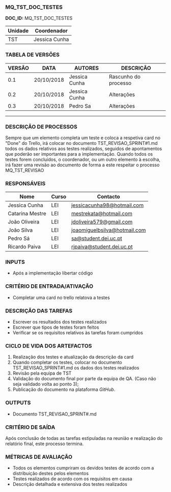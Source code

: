### MQ_TST_DOC_TESTES

**DOC_ID:** MQ_TST_DOC_TESTES

| Unidade | Coordenador   |
| ------- | ------------- |
| TST     | Jessica Cunha |

### TABELA DE VERSÕES
| VERSÃO | DATA       | AUTORES       | DESCRIÇÃO            |
| ------ | ---------- | ------------- | -------------------- |
| 0.1    | 20/10/2018 | Jessica Cunha | Rascunho do processo |
| 0.2    | 20/10/2018 | Jessica Cunha | Alterações           |
| 0.3    | 20/10/2018 | Pedro Sa      | Alterações           |

------

### DESCRIÇÃO DE PROCESSOS
Sempre que um elemento completa um teste e coloca a respetiva card no "Done" do Trello, irá colocar no documento TST_REVISAO_SPRINT#1.md todos os dados relativos aos testes realizados, seguidos de apontamentos que poderão ser importantes para a implementação. Quando todos os testes forem concluídos, o coordenador, ou um outro elemento à escolha, irá fazer uma revisão ao documento de forma a este respeitar o processo MQ_TST_REVISAO

### RESPONSÁVEIS
| Nome            | Curso | Contacto                     |
| --------------- | ----- | ---------------------------- |
| Jessica Cunha   | LEI   | jessicacunha98@hotmail.com   |
| Catarina Mestre | LEI   | mestrekata@hotmail.com       |
| João Oliveira   | LEI   | jdoliveira579@gmail.com      |
| João Silva      | LEI   | joaomiguelbsilva@hotmail.com |
| Pedro Sá        | LEI   | sa@student.dei.uc.pt         |
| Ricardo Paiva   | LEI   | rjpaiva@student.dei.uc.pt    |

### INPUTS
- Após a implementação libertar código

### CRITÉRIO DE ENTRADA/ATIVAÇÃO
- Completar uma card no trello relatova a testes

### DESCRIÇÃO DAS TAREFAS
- Escrever os resultados dos testes realizados
- Escrever que tipos de testes foram feitos
- Verificar se os requisitos relativos às tarefas foram cumpridos

### CICLO DE VIDA DOS ARTEFACTOS
1. Realização dos testes e atualização da descrição da card
2. Quando completar os testes, colocar no documento TST_REVISAO_SPRINT#1.md os dados dos testes realizados
3. Revisão pela equipa de TST
4. Validação do documento final por parte da equipa de QA. (Caso não seja validado volta ao ponto 3);
5. Publicação do documento na plataforma *GitHub*.

### OUTPUTS
- Documento TST_REVISAO_SPRINT#.md

### CRITÉRIO DE SAÍDA
Após conclusão de todas as tarefas estipuladas na reunião e realização do relatório final, este processo termina.

### MÉTRICAS DE AVALIAÇÃO
- Todos os elementos cumpriram os devidos testes de acordo com a distribuição destes pelos elementos
- Testes realizados de acordo com os requisitos em causa
- Descrição detalhada e extensiva dos testes realizados
